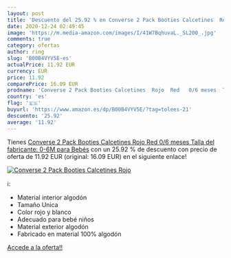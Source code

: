 ```yaml
---
layout: post
title: 'Descuento del 25.92 % en Converse 2 Pack Booties Calcetines  Rojo'
date: 2020-12-24 02:49:45
image: 'https://m.media-amazon.com/images/I/41W7BqhuvaL._SL200_.jpg'
comments: true
category: ofertas
author: ring
slug: 'B00B4VYV5E-es'
actualPrice: 11.92 EUR
currency: EUR
price: 11.92
comparePrice: 16.09 EUR
prodname: 'Converse 2 Pack Booties Calcetines  Rojo  Red   0/6 meses  Talla del fabricante: 0-6M  para Bebés'
country: 'es'
flag: '🇪🇸'
buyurl: 'https://www.amazon.es/dp/B00B4VYV5E/?tag=tolees-21'
descuento: '25.92'
average: '11.92'
---
```


Tienes [Converse 2 Pack Booties Calcetines  Rojo  Red   0/6 meses  Talla del fabricante: 0-6M  para Bebés](https://www.amazon.es/dp/B00B4VYV5E/?tag=tolees-21) con un 25.92 % de descuento con precio de oferta de 11.92 EUR (original: 16.09 EUR) en el siguiente enlace!

[![Converse 2 Pack Booties Calcetines  Rojo](https://m.media-amazon.com/images/I/41W7BqhuvaL._SL200_.jpg)](https://www.amazon.es/dp/B00B4VYV5E/?tag=tolees-21)

ℹ️:

- Material interior algodón
- Tamaño Unica
- Color rojo y blanco
- Adecuado para bebé niños
- Material exterior algodón
- Fabricado en material 100% algodón

[Accede a la oferta!!](https://www.amazon.es/dp/B00B4VYV5E/?tag=tolees-21)
